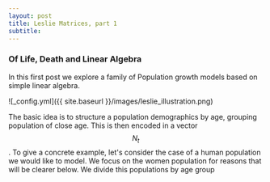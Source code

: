 ```yaml
---
layout: post
title: Leslie Matrices, part 1
subtitle: 
---
```


### Of Life, Death and Linear Algebra

In this first post we explore a family of Population growth models based on simple linear algebra.

![_config.yml]({{ site.baseurl }}/images/leslie_illustration.png)

The basic idea is to structure a population demographics by age, grouping population of close age.
This is then encoded in a vector $$N_t$$. To give a concrete example, let's consider the case of a human population we would like to model. We focus on the women population for reasons that will be clearer below. We divide this populations by age group 

<script
  src="https://cdn.mathjax.org/mathjax/latest/MathJax.js?config=TeX-AMS-MML_HTMLorMML"
  type="text/javascript">
</script>